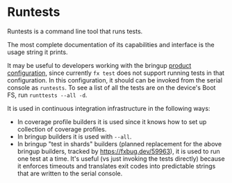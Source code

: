 # Runtests

Runtests is a command line tool that runs tests.

The most complete documentation of its capabilities and interface is the usage
string it prints.

It may be useful to developers working with the bringup
[product configuration](/products/README.md#bringup), since currently `fx test`
does not support running tests in that configuration. In this configuration, it
should can be invoked from the serial console as `runtests`. To see a list of
all the tests are on the device's Boot FS, run `runttests --all -d`.

It is used in continuous integration infrastructure in the following ways:

*   In coverage profile builders it is used since it knows how to set up
    collection of coverage profiles.
*   In bringup builders it is used with `--all`.
*   In bringup "test in shards" builders (planned replacement for the above
    bringup builders, tracked by <https://fxbug.dev/59963>), it is used to run
    one test at a time. It's useful (vs just invoking the tests directly)
    because it enforces timeouts and translates exit codes into predictable
    strings that are written to the serial console.
